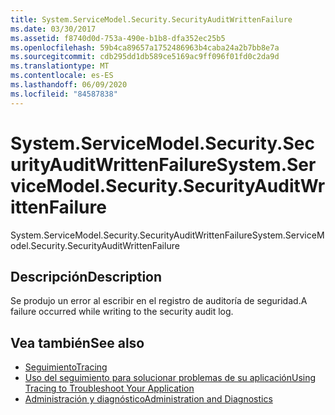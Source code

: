 ```yaml
---
title: System.ServiceModel.Security.SecurityAuditWrittenFailure
ms.date: 03/30/2017
ms.assetid: f8740d0d-753a-490e-b1b8-dfa352ec25b5
ms.openlocfilehash: 59b4ca89657a1752486963b4caba24a2b7bb8e7a
ms.sourcegitcommit: cdb295dd1db589ce5169ac9ff096f01fd0c2da9d
ms.translationtype: MT
ms.contentlocale: es-ES
ms.lasthandoff: 06/09/2020
ms.locfileid: "84587838"
---
```

# <a name="systemservicemodelsecuritysecurityauditwrittenfailure"></a><span data-ttu-id="4eda7-102">System.ServiceModel.Security.SecurityAuditWrittenFailure</span><span class="sxs-lookup"><span data-stu-id="4eda7-102">System.ServiceModel.Security.SecurityAuditWrittenFailure</span></span>
<span data-ttu-id="4eda7-103">System.ServiceModel.Security.SecurityAuditWrittenFailure</span><span class="sxs-lookup"><span data-stu-id="4eda7-103">System.ServiceModel.Security.SecurityAuditWrittenFailure</span></span>  
  
## <a name="description"></a><span data-ttu-id="4eda7-104">Descripción</span><span class="sxs-lookup"><span data-stu-id="4eda7-104">Description</span></span>  
 <span data-ttu-id="4eda7-105">Se produjo un error al escribir en el registro de auditoría de seguridad.</span><span class="sxs-lookup"><span data-stu-id="4eda7-105">A failure occurred while writing to the security audit log.</span></span>  
  
## <a name="see-also"></a><span data-ttu-id="4eda7-106">Vea también</span><span class="sxs-lookup"><span data-stu-id="4eda7-106">See also</span></span>

- [<span data-ttu-id="4eda7-107">Seguimiento</span><span class="sxs-lookup"><span data-stu-id="4eda7-107">Tracing</span></span>](index.md)
- [<span data-ttu-id="4eda7-108">Uso del seguimiento para solucionar problemas de su aplicación</span><span class="sxs-lookup"><span data-stu-id="4eda7-108">Using Tracing to Troubleshoot Your Application</span></span>](using-tracing-to-troubleshoot-your-application.md)
- [<span data-ttu-id="4eda7-109">Administración y diagnóstico</span><span class="sxs-lookup"><span data-stu-id="4eda7-109">Administration and Diagnostics</span></span>](../index.md)
